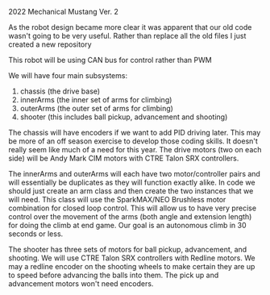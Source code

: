 2022 Mechanical Mustang Ver. 2

As the robot design became more clear it was apparent that our old code wasn't going to be very useful. Rather than replace all the old files I just created a new repository

This robot will be using CAN bus for control rather than PWM

We will have four main subsystems:
   1. chassis (the drive base)
   2. innerArms (the inner set of arms for climbing)
   3. outerArms (the outer set of arms for climbing)
   4. shooter (this includes ball pickup, advancement and shooting)

The chassis will have encoders if we want to add PID driving later. This may be more of an off season exercise to develop those coding skills. It doesn't really seem like much of a need for this year. The drive motors (two on each side) will be Andy Mark CIM motors with CTRE Talon SRX controllers.

The innerArms and outerArms will each have two motor/controller pairs and will essentially be duplicates as they will function exactly alike. In code we should just create an arm class and then create the two instances that we will need. This class will use the SparkMAX/NEO Brushless motor combination for closed loop control. This will allow us to have very precise control over the movement of the arms (both angle and extension length) for doing the climb at end game. Our goal is an autonomous climb in 30 seconds or less.

The shooter has three sets of motors for ball pickup, advancement, and shooting. We will use CTRE Talon SRX controllers with Redline motors. We may a redline encoder on the shooting wheels to make certain they are up to speed before advancing the balls into them. The pick up and advancement motors won't need encoders.